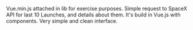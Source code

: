 Vue.min.js attached in lib for exercise purposes. Simple request to SpaceX API for last 10 Launches, and details about them. It's build in Vue.js with components. Very simple and clean interface.
